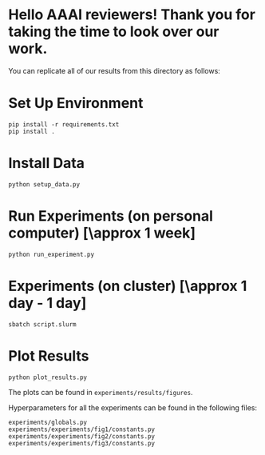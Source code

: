 # Hello AAAI reviewers! Thank you for taking the time to look over our work.

You can replicate all of our results from this directory as follows:

# Set Up Environment
```
pip install -r requirements.txt
pip install .
```

# Install Data
```
python setup_data.py
```

# Run Experiments (on personal computer) [\approx 1 week]
```
python run_experiment.py
```

# Experiments (on cluster) [\approx 1 day - 1 day]
```
sbatch script.slurm
```

# Plot Results
```
python plot_results.py
```

The plots can be found in `experiments/results/figures`.

Hyperparameters for all the experiments can be found in the following files:
```
experiments/globals.py
experiments/experiments/fig1/constants.py
experiments/experiments/fig2/constants.py
experiments/experiments/fig3/constants.py
```